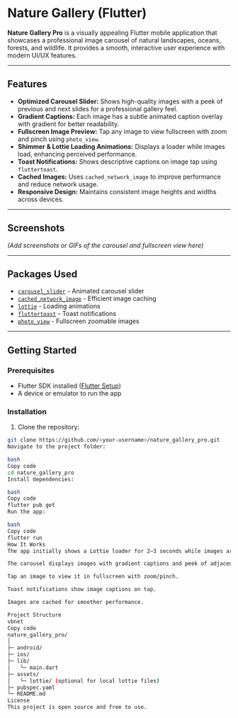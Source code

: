 # Nature Gallery  (Flutter)

**Nature Gallery Pro** is a visually appealing Flutter mobile application that showcases a professional image carousel of natural landscapes, oceans, forests, and wildlife. It provides a smooth, interactive user experience with modern UI/UX features.

---

## Features

- **Optimized Carousel Slider:** Shows high-quality images with a peek of previous and next slides for a professional gallery feel.  
- **Gradient Captions:** Each image has a subtle animated caption overlay with gradient for better readability.  
- **Fullscreen Image Preview:** Tap any image to view fullscreen with zoom and pinch using `photo_view`.  
- **Shimmer & Lottie Loading Animations:** Displays a loader while images load, enhancing perceived performance.  
- **Toast Notifications:** Shows descriptive captions on image tap using `fluttertoast`.  
- **Cached Images:** Uses `cached_network_image` to improve performance and reduce network usage.  
- **Responsive Design:** Maintains consistent image heights and widths across devices.  

---

## Screenshots

*(Add screenshots or GIFs of the carousel and fullscreen view here)*

---

## Packages Used

- [`carousel_slider`](https://pub.dev/packages/carousel_slider) - Animated carousel slider  
- [`cached_network_image`](https://pub.dev/packages/cached_network_image) - Efficient image caching  
- [`lottie`](https://pub.dev/packages/lottie) - Loading animations  
- [`fluttertoast`](https://pub.dev/packages/fluttertoast) - Toast notifications  
- [`photo_view`](https://pub.dev/packages/photo_view) - Fullscreen zoomable images  

---

## Getting Started

### Prerequisites

- Flutter SDK installed ([Flutter Setup](https://flutter.dev/docs/get-started/install))  
- A device or emulator to run the app  

### Installation

1. Clone the repository:  
```bash
git clone https://github.com/<your-username>/nature_gallery_pro.git
Navigate to the project folder:

bash
Copy code
cd nature_gallery_pro
Install dependencies:

bash
Copy code
flutter pub get
Run the app:

bash
Copy code
flutter run
How It Works
The app initially shows a Lottie loader for 2–3 seconds while images are being fetched.

The carousel displays images with gradient captions and peek of adjacent images.

Tap an image to view it in fullscreen with zoom/pinch.

Toast notifications show image captions on tap.

Images are cached for smoother performance.

Project Structure
vbnet
Copy code
nature_gallery_pro/
│
├─ android/
├─ ios/
├─ lib/
│   └─ main.dart
├─ assets/
│   └─ lottie/ (optional for local lottie files)
├─ pubspec.yaml
└─ README.md
License
This project is open source and free to use.
